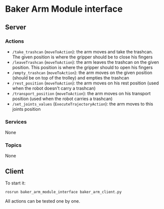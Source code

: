# Baker Arm Module interface

## Server

### Actions

* `/take_trashcan` (`moveToAction`): the arm moves and take the trashcan. The given position is where the gripper should be to close his fingers
* `/leaveTrashcan` (`moveToAction`): the arm leaves the trashcan on the given position. This position is where the gripper should to open his fingers
* `/empty_trashcan` (`moveToAction`): the arm moves on the given position (should be on top of the trolley) and empties the trashcan
* `/rest_position` (`moveToAction`): the arm moves on his rest position (used when the robot doesn't carry a trashcan)
* `/transport_position` (`moveToAction`): the arm moves on his transport position (used when the robot carries a trashcan)
* `/set_joints_values` (`ExecuteTrajectoryAction`): the arm moves to this joints position


### Services
None

### Topics
None

## Client

To start it:
```
rosrun baker_arm_module_interface baker_arm_client.py
```
All actions can be tested one by one.
